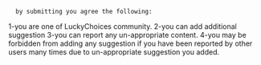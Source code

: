       by submitting you agree the following:
1-you are one of LuckyChoices community.
2-you can add additional suggestion
3-you can report any un-appropriate content.
4-you may be forbidden from adding any suggestion if you have been reported by other users many times due to un-appropriate suggestion you added.
